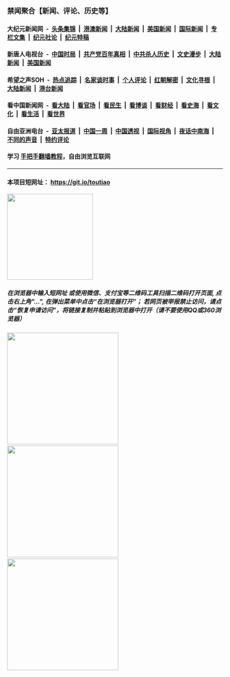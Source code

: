 ### 禁闻聚合【新闻、评论、历史等】

#### 大纪元新闻网 &nbsp;-&nbsp; [头条集锦](indexes/E头条集锦.md?t=02030722) &nbsp;|&nbsp; [港澳新闻](indexes/E港澳新闻.md?t=02030722)  &nbsp;|&nbsp; [大陆新闻](indexes/E大陆新闻.md?t=02030722) &nbsp;|&nbsp; [美国新闻](indexes/E美国新闻.md?t=02030722) &nbsp;|&nbsp; [国际新闻](indexes/E国际新闻.md?t=02030722) &nbsp;|&nbsp; [专栏文集](indexes/E专栏文集.md?t=02030722) &nbsp;|&nbsp; [纪元社论](indexes/E纪元社论.md?t=02030722) &nbsp;|&nbsp; [纪元特稿](indexes/E纪元特稿.md?t=02030722) 

#### 新唐人电视台 &nbsp;-&nbsp; [中国时局](indexes/N中国时局.md?t=02030722) &nbsp;|&nbsp; [共产党百年真相](indexes/N共产党百年真相.md?t=02030722) &nbsp;|&nbsp; [中共杀人历史](indexes/N中共杀人历史.md?t=02030722) &nbsp;|&nbsp; [文史漫步](indexes/N文史漫步.md?t=02030722) &nbsp;|&nbsp; [大陆新闻](indexes/N大陆新闻.md?t=02030722) &nbsp;|&nbsp; [美国新闻](indexes/N美国新闻.md?t=02030722)

#### 希望之声SOH &nbsp;-&nbsp; [热点追踪](indexes/H热点追踪.md?t=02030722) &nbsp;|&nbsp; [名家谈时事](indexes/H名家谈时事.md?t=02030722) &nbsp;|&nbsp; [个人评论](indexes/H个人评论.md?t=02030722)  &nbsp;|&nbsp; [红朝解密](indexes/H红朝解密.md?t=02030722) &nbsp;|&nbsp; [文化寻根](indexes/H文化寻根.md?t=02030722) &nbsp;|&nbsp; [大陆新闻](indexes/H大陆新闻.md?t=02030722) &nbsp;|&nbsp; [港台新闻](indexes/H港台新闻.md?t=02030722)

#### 看中国新闻网 &nbsp;-&nbsp; [看大陆](indexes/S看大陆.md?t=02030722) &nbsp;|&nbsp; [看官场](indexes/S看官场.md?t=02030722) &nbsp;|&nbsp; [看民生](indexes/S看民生.md?t=02030722)  &nbsp;|&nbsp; [看博谈](indexes/S看博谈.md?t=02030722) &nbsp;|&nbsp; [看财经](indexes/S看财经.md?t=02030722) &nbsp;|&nbsp; [看史海](indexes/S看史海.md?t=02030722) &nbsp;|&nbsp; [看文化](indexes/S看文化.md?t=02030722) &nbsp;|&nbsp; [看生活](indexes/S看生活.md?t=02030722) &nbsp;|&nbsp; [看世界](indexes/S看世界.md?t=02030722)

#### 自由亚洲电台 &nbsp;-&nbsp; [亚太报道](indexes/R亚太报道.md?t=02030722) &nbsp;|&nbsp; [中国一周](indexes/R中国一周.md?t=02030722) &nbsp;|&nbsp; [中国透视](indexes/R中国透视.md?t=02030722)  &nbsp;|&nbsp; [国际视角](indexes/R国际视角.md?t=02030722) &nbsp;|&nbsp; [夜话中南海](indexes/R夜话中南海.md?t=02030722) &nbsp;|&nbsp; [不同的声音](indexes/R不同的声音.md?t=02030722) &nbsp;|&nbsp; [特约评论](indexes/R特约评论.md?t=02030722)

#### 学习 [手把手翻墙教程](https://github.com/gfw-breaker/guides/wiki)，自由浏览互联网

----

#### 本项目短网址： https://git.io/toutiao
<img src="https://raw.githubusercontent.com/gfw-breaker/banned-news/master/scripts/img/qr.png" width="200px"/>  

##### 在浏览器中输入短网址 或使用微信、支付宝等二维码工具扫描二维码打开页面, 点击右上角"...", 在弹出菜单中点击“在浏览器打开”； 若网页被举报禁止访问，请点击“恢复申请访问”，将链接复制并粘贴到浏览器中打开（请不要使用QQ或360浏览器）

<img src="https://raw.githubusercontent.com/gfw-breaker/banned-news/master/scripts/img/1.png" width="260px"/> &nbsp; <img src="https://raw.githubusercontent.com/gfw-breaker/banned-news/master/scripts/img/2.png" width="260px"/> &nbsp; <img src="https://raw.githubusercontent.com/gfw-breaker/banned-news/master/scripts/img/3.png" width="260px"/>
